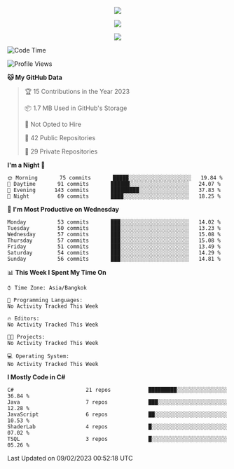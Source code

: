 <p align="center">
  <a href="say-hi.gif"> 
    <img align="center" src="say-hi.gif"/>
  </a>
</p>
<p align="center">
  <a href="https://github.com/htthinh1999">
    <img align="center" src="https://github-readme-stats-kappa-pink.vercel.app/api?username=htthinh1999&show_icons=true&count_private=true&theme=dracula"/>
  </a>
</p>
<p align="center">
  <a href="https://github.com/htthinh1999">
    <img src="https://github-readme-stats-kappa-pink.vercel.app/api/top-langs/?username=htthinh1999&layout=compact&langs_count=6&count_private=true&hide=tsql,hlsl,glsl,shaderlab&theme=dracula"/>
  </a>
</p>

<!--START_SECTION:waka-->
![Code Time](http://img.shields.io/badge/Code%20Time-0%20secs-blue)

![Profile Views](http://img.shields.io/badge/Profile%20Views-2-blue)

**🐱 My GitHub Data** 

> 🏆 15 Contributions in the Year 2023
 > 
> 📦 1.7 MB Used in GitHub's Storage 
 > 
> 🚫 Not Opted to Hire
 > 
> 📜 42 Public Repositories 
 > 
> 🔑 29 Private Repositories  
 > 
**I'm a Night 🦉** 

```text
🌞 Morning       75 commits       █████░░░░░░░░░░░░░░░░░░░░   19.84 % 
🌆 Daytime       91 commits       ██████░░░░░░░░░░░░░░░░░░░   24.07 % 
🌃 Evening      143 commits       █████████░░░░░░░░░░░░░░░░   37.83 % 
🌙 Night         69 commits       ████░░░░░░░░░░░░░░░░░░░░░   18.25 % 

```
📅 **I'm Most Productive on Wednesday** 

```text
Monday          53 commits       ███░░░░░░░░░░░░░░░░░░░░░░   14.02 % 
Tuesday         50 commits       ███░░░░░░░░░░░░░░░░░░░░░░   13.23 % 
Wednesday       57 commits       ███░░░░░░░░░░░░░░░░░░░░░░   15.08 % 
Thursday        57 commits       ███░░░░░░░░░░░░░░░░░░░░░░   15.08 % 
Friday          51 commits       ███░░░░░░░░░░░░░░░░░░░░░░   13.49 % 
Saturday        54 commits       ███░░░░░░░░░░░░░░░░░░░░░░   14.29 % 
Sunday          56 commits       ███░░░░░░░░░░░░░░░░░░░░░░   14.81 % 

```


📊 **This Week I Spent My Time On** 

```text
⌚︎ Time Zone: Asia/Bangkok

💬 Programming Languages: 
No Activity Tracked This Week

🔥 Editors: 
No Activity Tracked This Week

🐱‍💻 Projects: 
No Activity Tracked This Week

💻 Operating System: 
No Activity Tracked This Week

```

**I Mostly Code in C#** 

```text
C#                       21 repos            █████████░░░░░░░░░░░░░░░░   36.84 % 
Java                     7 repos             ███░░░░░░░░░░░░░░░░░░░░░░   12.28 % 
JavaScript               6 repos             ██░░░░░░░░░░░░░░░░░░░░░░░   10.53 % 
ShaderLab                4 repos             █░░░░░░░░░░░░░░░░░░░░░░░░   07.02 % 
TSQL                     3 repos             █░░░░░░░░░░░░░░░░░░░░░░░░   05.26 % 

```



 Last Updated on 09/02/2023 00:52:18 UTC
<!--END_SECTION:waka-->
